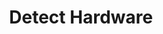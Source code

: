---
sidebar_position: 2
title: "Detect Hardware"
sidebar_label: "Detect Hardware"
description: "Identify system components in Debian environments - discover hardware devices, analyze system specifications, probe hardware information, and map system architecture."
keywords:
  - "debian hardware detection"
  - "hardware discovery"
  - "system components"
  - "hardware identification"
  - "device recognition"
tags:
  - debian
  - hardware-detection
  - hardware-discovery
  - system-components
  - device-identification
slug: /linux/debian/configuration/hardware-configuration/detect-hardware
---